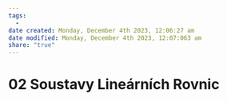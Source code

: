```yaml
---
tags:
  - 
date created: Monday, December 4th 2023, 12:06:27 am
date modified: Monday, December 4th 2023, 12:07:063 am
share: "true"
---
```


# 02 Soustavy Lineárních Rovnic